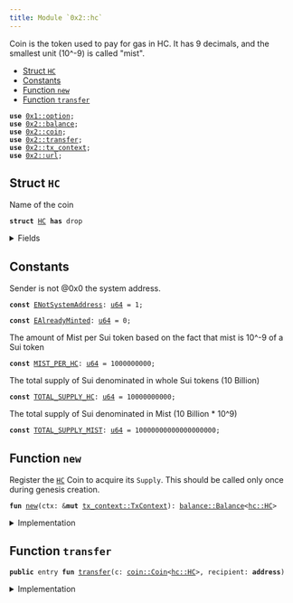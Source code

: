 ```yaml
---
title: Module `0x2::hc`
---
```


Coin<HC> is the token used to pay for gas in HC.
It has 9 decimals, and the smallest unit (10^-9) is called "mist".


-  [Struct `HC`](#0x2_hc_HC)
-  [Constants](#@Constants_0)
-  [Function `new`](#0x2_hc_new)
-  [Function `transfer`](#0x2_hc_transfer)


<pre><code><b>use</b> <a href="../move-stdlib/option.md#0x1_option">0x1::option</a>;
<b>use</b> <a href="../sui-framework/balance.md#0x2_balance">0x2::balance</a>;
<b>use</b> <a href="../sui-framework/coin.md#0x2_coin">0x2::coin</a>;
<b>use</b> <a href="../sui-framework/transfer.md#0x2_transfer">0x2::transfer</a>;
<b>use</b> <a href="../sui-framework/tx_context.md#0x2_tx_context">0x2::tx_context</a>;
<b>use</b> <a href="../sui-framework/url.md#0x2_url">0x2::url</a>;
</code></pre>



<a name="0x2_hc_HC"></a>

## Struct `HC`

Name of the coin


<pre><code><b>struct</b> <a href="../sui-framework/hc.md#0x2_hc_HC">HC</a> <b>has</b> drop
</code></pre>



<details>
<summary>Fields</summary>


<dl>
<dt>
<code>dummy_field: bool</code>
</dt>
<dd>

</dd>
</dl>


</details>

<a name="@Constants_0"></a>

## Constants


<a name="0x2_hc_ENotSystemAddress"></a>

Sender is not @0x0 the system address.


<pre><code><b>const</b> <a href="../sui-framework/hc.md#0x2_hc_ENotSystemAddress">ENotSystemAddress</a>: <a href="../move-stdlib/u64.md#0x1_u64">u64</a> = 1;
</code></pre>



<a name="0x2_hc_EAlreadyMinted"></a>



<pre><code><b>const</b> <a href="../sui-framework/hc.md#0x2_hc_EAlreadyMinted">EAlreadyMinted</a>: <a href="../move-stdlib/u64.md#0x1_u64">u64</a> = 0;
</code></pre>



<a name="0x2_hc_MIST_PER_HC"></a>

The amount of Mist per Sui token based on the fact that mist is
10^-9 of a Sui token


<pre><code><b>const</b> <a href="../sui-framework/hc.md#0x2_hc_MIST_PER_HC">MIST_PER_HC</a>: <a href="../move-stdlib/u64.md#0x1_u64">u64</a> = 1000000000;
</code></pre>



<a name="0x2_hc_TOTAL_SUPPLY_HC"></a>

The total supply of Sui denominated in whole Sui tokens (10 Billion)


<pre><code><b>const</b> <a href="../sui-framework/hc.md#0x2_hc_TOTAL_SUPPLY_HC">TOTAL_SUPPLY_HC</a>: <a href="../move-stdlib/u64.md#0x1_u64">u64</a> = 10000000000;
</code></pre>



<a name="0x2_hc_TOTAL_SUPPLY_MIST"></a>

The total supply of Sui denominated in Mist (10 Billion * 10^9)


<pre><code><b>const</b> <a href="../sui-framework/hc.md#0x2_hc_TOTAL_SUPPLY_MIST">TOTAL_SUPPLY_MIST</a>: <a href="../move-stdlib/u64.md#0x1_u64">u64</a> = 10000000000000000000;
</code></pre>



<a name="0x2_hc_new"></a>

## Function `new`

Register the <code><a href="../sui-framework/hc.md#0x2_hc_HC">HC</a></code> Coin to acquire its <code>Supply</code>.
This should be called only once during genesis creation.


<pre><code><b>fun</b> <a href="../sui-framework/hc.md#0x2_hc_new">new</a>(ctx: &<b>mut</b> <a href="../sui-framework/tx_context.md#0x2_tx_context_TxContext">tx_context::TxContext</a>): <a href="../sui-framework/balance.md#0x2_balance_Balance">balance::Balance</a>&lt;<a href="../sui-framework/hc.md#0x2_hc_HC">hc::HC</a>&gt;
</code></pre>



<details>
<summary>Implementation</summary>


<pre><code><b>fun</b> <a href="../sui-framework/hc.md#0x2_hc_new">new</a>(ctx: &<b>mut</b> TxContext): Balance&lt;<a href="../sui-framework/hc.md#0x2_hc_HC">HC</a>&gt; {
    <b>assert</b>!(ctx.sender() == @0x0, <a href="../sui-framework/hc.md#0x2_hc_ENotSystemAddress">ENotSystemAddress</a>);
    <b>assert</b>!(ctx.epoch() == 0, <a href="../sui-framework/hc.md#0x2_hc_EAlreadyMinted">EAlreadyMinted</a>);

    <b>let</b> (treasury, metadata) = <a href="../sui-framework/coin.md#0x2_coin_create_currency">coin::create_currency</a>(
        <a href="../sui-framework/hc.md#0x2_hc_HC">HC</a> {},
        9,
        b"<a href="../sui-framework/hc.md#0x2_hc_HC">HC</a>",
        b"<a href="../sui-framework/hc.md#0x2_hc_HC">HC</a>",
        // TODO: add appropriate description and logo <a href="../sui-framework/url.md#0x2_url">url</a>
        b"",
        <a href="../move-stdlib/option.md#0x1_option_none">option::none</a>(),
        ctx,
    );
    <a href="../sui-framework/transfer.md#0x2_transfer_public_freeze_object">transfer::public_freeze_object</a>(metadata);
    <b>let</b> <b>mut</b> supply = treasury.treasury_into_supply();
    <b>let</b> total_sui = supply.increase_supply(<a href="../sui-framework/hc.md#0x2_hc_TOTAL_SUPPLY_MIST">TOTAL_SUPPLY_MIST</a>);
    supply.destroy_supply();
    total_sui
}
</code></pre>



</details>

<a name="0x2_hc_transfer"></a>

## Function `transfer`



<pre><code><b>public</b> entry <b>fun</b> <a href="../sui-framework/transfer.md#0x2_transfer">transfer</a>(c: <a href="../sui-framework/coin.md#0x2_coin_Coin">coin::Coin</a>&lt;<a href="../sui-framework/hc.md#0x2_hc_HC">hc::HC</a>&gt;, recipient: <b>address</b>)
</code></pre>



<details>
<summary>Implementation</summary>


<pre><code><b>public</b> entry <b>fun</b> <a href="../sui-framework/transfer.md#0x2_transfer">transfer</a>(c: <a href="../sui-framework/coin.md#0x2_coin_Coin">coin::Coin</a>&lt;<a href="../sui-framework/hc.md#0x2_hc_HC">HC</a>&gt;, recipient: <b>address</b>) {
    <a href="../sui-framework/transfer.md#0x2_transfer_public_transfer">transfer::public_transfer</a>(c, recipient)
}
</code></pre>



</details>

